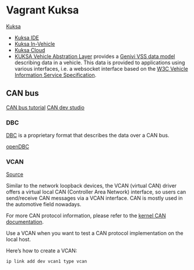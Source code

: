 # Vagrant Kuksa

[Kuksa](https://www.eclipse.org/kuksa/)

- [Kuksa IDE](https://github.com/eclipse/kuksa.ide)
- [Kuksa In-Vehicle](https://github.com/eclipse/kuksa.invehicle)
- [Kuksa Cloud](https://github.com/eclipse/kuksa.cloud)
- [KUKSA Vehicle Abstration Layer](https://github.com/eclipse/kuksa.val) provides
a [Genivi VSS data
model](https://github.com/GENIVI/vehicle_signal_specification) describing data
in a vehicle. This data is provided to applications using various interfaces,
i.e. a websocket interface based on the [W3C Vehicle Information Service
Specification](https://www.w3.org/TR/2018/CR-vehicle-information-service-20180213/).

## CAN bus

[CAN bus tutorial](http://socialledge.com/sjsu/index.php/CAN_BUS_Tutorial)
[CAN dev studio](https://github.com/jgamblin/CarHackingTools)

### DBC

[DBC](http://socialledge.com/sjsu/index.php/DBC_Format) is a
proprietary format that describes the data over a CAN bus.

[openDBC](https://github.com/commaai/opendbc)

### VCAN

[Source](https://developers.redhat.com/blog/2018/10/22/introduction-to-linux-interfaces-for-virtual-networking/#vcan)

Similar to the network loopback devices, the VCAN (virtual CAN) driver offers a
virtual local CAN (Controller Area Network) interface, so users can send/receive
CAN messages via a VCAN interface. CAN is mostly used in the automotive field
nowadays.

For more CAN protocol information, please refer to the [kernel CAN
documentation](https://www.kernel.org/doc/Documentation/networking/can.txt).

Use a VCAN when you want to test a CAN protocol implementation on the local
host.

Here’s how to create a VCAN:

```bash
ip link add dev vcan1 type vcan
```
